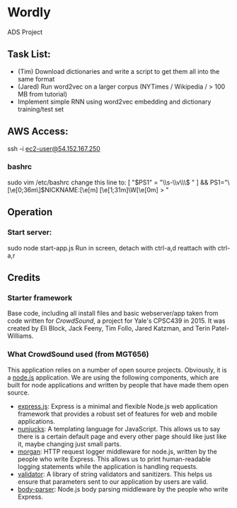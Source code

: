 # Wordly
ADS Project

## Task List:
- (Tim) Download dictionaries and write a script to get them all into the same format
- (Jared) Run word2vec on a larger corpus (NYTimes / Wikipedia / > 100 MB from tutorial)
- Implement simple RNN using word2vec embedding and dictionary training/test set

## AWS Access:
ssh -i <key> ec2-user@54.152.167.250

### bashrc
sudo vim /etc/bashrc
change this line to:
[ "$PS1" = "\\s-\\v\\\$ " ] && PS1="\[\e[0;36m\]$NICKNAME:\[\e[m\] \[\e[1;31m\]\W\[\e[0m\] > "

## Operation
### Start server:
sudo node start-app.js
Run in screen, detach with ctrl-a,d
reattach with ctrl-a,r

## Credits

### Starter framework

Base code, including all install files and basic webserver/app taken from code written for *CrowdSound*, a project for Yale's CPSC439 in 2015. It was created by
Eli Block, Jack Feeny, Tim Follo, Jared Katzman, and Terin Patel-Williams.

### What CrowdSound used (from MGT656)

This application relies on a number of open source projects.
Obviously, it is a [node.js](http://nodejs.org/) application.
We are using the following components, which are built for node
applications and written by people that have made them open 
source.

* [express.js](http://expressjs.com/): Express is a minimal and flexible Node.js web application framework that provides a robust set of features for web and mobile applications.
* [nunjucks](http://mozilla.github.io/nunjucks/): A templating language for JavaScript. This allows us to say there is a certain default page and every other page should like just like it, maybe changing just small parts.
* [morgan](https://github.com/expressjs/morgan): HTTP request logger middleware for node.js, written by the people who write Express. This allows us to print human-readable logging statements while the application is handling requests.
* [validator](https://github.com/chriso/validator.js): A library of string validators and sanitizers. This helps us ensure that parameters sent to our application by users are valid.
* [body-parser](https://github.com/expressjs/body-parser): Node.js body parsing middleware by the people who write Express.